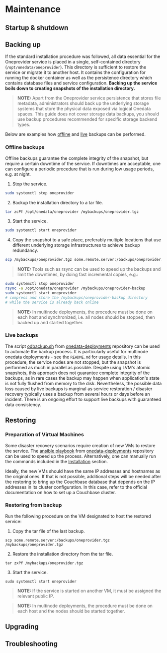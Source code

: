 # Maintenance

## Startup & shutdown 
<!-- TODO VFS-7218 restart too -->
<!-- TODO VFS-9376 find a way to reuse templates for repetitive chapters and use it here -->

## Backing up

If the standard installation procedure was followed, all data essential for 
the Oneprovider service is placed in a single, self-contained directory 
(`/opt/onedata/oneprovider`). This directory is sufficient to restore the 
service or migrate it to another host. It contains the configuration for 
running the docker container as well as the persistence directory which 
contains database files and service configuration. **Backing up the service
boils down to creating snapshots of the installation directory.**

> **NOTE:** Apart from the Oneprovider service persistence that stores file
> metadata, administrators should back up the underlying storage systems 
> that store the physical data exposed via logical Onedata spaces. This guide
> does not cover storage data backups, you should use backup procedures 
> recommended for specific storage backend types.

Below are examples how [offline](#offline-backups) and [live](#live-backups) 
backups can be performed. 

### Offline backups

Offline backups guarantee the complete integrity of the snapshot, but require 
a certain downtime of the service. If downtimes are acceptable, one can 
configure a periodic procedure that is run during low usage periods, e.g. at night.

1. Stop the service.
```bash
sudo systemctl stop oneprovider
```
2. Backup the installation directory to a tar file.
```bash
tar zcPf /opt/onedata/oneprovider /mybackups/oneprovider.tgz
```
3. Start the service.
```bash
sudo systemctl start oneprovider
```
4. Copy the snapshot to a safe place, preferably multiple locations that use 
different underlying storage infrastructures to achieve backup redundancy.
```bash
scp /mybackups/oneprovider.tgz some.remote.server:/backups/oneprovider.tgz
```

> **NOTE:** Tools such as rsync can be used to speed up the backups and limit
> the downtimes, by doing fast incremental copies, e.g.:
```bash
sudo systemctl stop oneprovider
rsync -a /opt/onedata/oneprovider /mybackups/oneprovider-backup
sudo systemctl start oneprovider
# compress and store the /mybackups/oneprovider-backup directory
# while the service is already back online
```

> **NOTE:** In multinode deployments, the procedure must be done on each host
> and synchronized, i.e. all nodes should be stopped, then backed up and started
> together.


### Live backups

The script
[odbackup.sh](https://github.com/onedata/onedata-deployments/blob/master/bin/odbackup.sh)
from
[onedata-deployments](https://github.com/onedata/onedata-deployments)
repository can be used to automate the backup process. It is
particularly useful for multinode onedata deployments - see the
`README.md` for usage details. In this procedure, the service nodes
are not stopped, but the snapshot is performed as much in parallel as
possible. Despite using LVM's atomic snapshots, this approach does not
guarantee complete integrity of the backups, as in rare cases the
backup may happen when application's state is not fully flushed from
memory to the disk. Nevertheless, the possible data loss caused by
live backups is marginal as service restoration / disaster recovery
typically uses a backup from several hours or days before an incident.
There is an ongoing effort to support live backups with guaranteed
data consistency.


## Restoring

### Preparation of Virtual Machines 

Some disaster recovery scenarios require creation of new VMs to
restore the service.  The [ansible
playbook](https://github.com/onedata/onedata-deployments/tree/master/ansible)
from
[onedata-deployments](https://github.com/onedata/onedata-deployments)
repository can be used to speed up the process. Alternatively, one can
manually run the commands included in the
[Installation](installation.md) section.

Ideally, the new VMs should have the same IP addresses and hostnames
as the original ones. If that is not possible, additional steps will
be needed after the restoring to bring up the Couchbase database that
depends on the IP addresses in its cluster configuration. In this
case, refer to the official documentation on how to set up a Couchbase
cluster.


### Restoring from backup

Run the following procedure on the VM designated to host the restored service:

1. Copy the tar file of the last backup.
```
scp some.remote.server:/backups/oneprovider.tgz /mybackups/oneprovider.tgz
```
2. Restore the installation directory from the tar file.
```
tar zxPf /mybackups/oneprovider.tgz
```
3. Start the service.
```
sudo systemctl start oneprovider
```

> **NOTE:** If the service is started on another VM, it must be assigned the 
> relevant public IP.

> **NOTE:** In multinode deployments, the procedure must be done on each host
> and the nodes should be started together.


## Upgrading

## Troubleshooting
